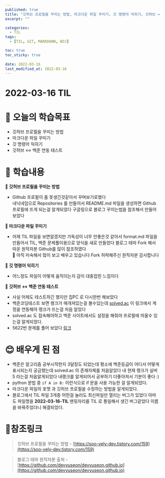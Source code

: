 ```yaml
---
published: true
title: "깃허브 프로필을 꾸미는 방법, 마크다운 파일 꾸미기, 깃 명령어 익히기, 깃허브 ↔ 백준 연동 테스트"
excerpt: ""

categories:
  - TIL
tags:
  - [TIL, GIT, MARKDOWN, BOJ]

toc: true
toc_sticky: true
 
date: 2022-03-16
last_modified_at: 2022-03-16
---
```



# **2022-03-16 TIL**

# 🤔 오늘의 학습목표
- 깃허브 프로필을 꾸미는 방법
- 마크다운 파일 꾸미기
- 깃 명령어 익히기 
- 깃허브 ↔ 백준 연동 테스트

# 📃 학습내용
**📍 깃허브 프로필을 꾸미는 방법**<br/>
- Github 프로필이 좀 못생긴것같아서 꾸며보기로했다<br/>
내닉네임으로 Repositories 를 만들어서 README.md 파일을 생성하면 Github 프로필에 뜨게 되는걸 알게되었다
구글링으로 블로그 꾸미는법을 참조해서 만들어보았다

**📍 마크다운 파일 꾸미기**<br>
- 어제 TIL 파일을 보면알겠지만 가독성이 너무 안좋은것 같아서 format.md 파일을 만들어서 TIL, 백준 문제풀이용으로 양식을 새로 만들었다 블로그 테마 Fork 해서 따온 원작자분 Github를 많이 참조하였다<br/>
🙏 아직 미숙해서 많이 보고 배우고 있습니다 Fork 허락해주신 원작자분 감사합니다

**📍 깃 명령어 익히기**<br>
- 어느정도 파일이 어떻게 움직이는지 감이 대충잡힌 느낌이다

**📍 깃허브 ↔ 백준 연동 테스트**<br>
- 사실 어제도 테스트하긴 했지만 집PC 로 다시한번 해보았다
- 백준코딩테스트 보면 랭크가 매개져있는걸 볼수있는데 [solved.ac](https://solved.ac/) 이 링크에서 계정을 연동해야 랭크가 뜨는걸 처음 알았다
- solved.ac 도 접속해야하고 백준 사이트에서도 설정을 해줘야 프로필에 띄울수 있는걸 알게되었다.
- 5622번 문제를 풀어 보았다 [링크](https://devjsy.github.io/boj/boj-5622/)

# 😊 배우게 된 점
- 백준은 알고리즘 공부시작한지 3달정도 되었는데 평소에 백준등급이 어디서 어떻게 표시되는지 궁금했는데 solved.ac 의 존재자체를 처음알았다 내 현재 랭크가 실버5 라는걸 처음알게되었다 내랭크를 알게되어서 공부하기 더좋아져서 기분이 좋다 :)
- python 문법 중 `if A in B:` 이런식으로 if 문을 사용 가능한 걸 알게되었다.
- 마크다운 파일의 포멧 과 깃허브 프로필을 수정하는 방법을 알게되었다.
- 블로그에서 TIL 파일 3개중 어떤걸 눌러도 최신파일만 열리는 버그가 있었다 아마도 파일명을 **2022-03-16-TIL** 맨뒷자리를 TIL 로 통일해서 생긴 버그같았다 이름을 바꿔주었더니 해결되었다.

# 📌참조링크
>깃허브 프로필을 꾸미는 방법 - [https://soo-vely-dev.tistory.com/159](https://soo-vely-dev.tistory.com/159)

>블로그 테마 원작자분 출처 - [https://github.com/devyuseon/devyuseon.github.io](https://github.com/devyuseon/devyuseon.github.io)